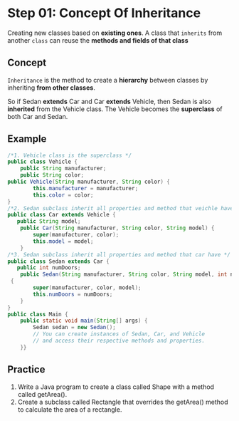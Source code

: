 # Step 01: Concept Of Inheritance
Creating new classes based on **existing ones**. A class that `inherits` from another `class` can reuse the **methods and fields of that class**

## Concept
`Inheritance` is the method to create a **hierarchy** between classes by inheriting **from other classes**.

So if Sedan **extends** Car and Car **extends** Vehicle, then Sedan is also **inherited** from the Vehicle class. The Vehicle becomes the **superclass** of both Car and Sedan.

## Example
```java
/*1. Vehicle class is the superclass */
public class Vehicle {
    public String manufacturer;
    public String color;
public Vehicle(String manufacturer, String color) {
        this.manufacturer = manufacturer;
        this.color = color;
}
/*2. Sedan subclass inherit all properties and method that veichle have */
public class Car extends Vehicle {
   public String model;
    public Car(String manufacturer, String color, String model) {
        super(manufacturer, color);
        this.model = model;
    }
/*3. Sedan subclass inherit all properties and method that car have */
public class Sedan extends Car {
   public int numDoors;
    public Sedan(String manufacturer, String color, String model, int numDoors)
 {
        super(manufacturer, color, model);
        this.numDoors = numDoors;
    }
}
public class Main {
    public static void main(String[] args) {
        Sedan sedan = new Sedan();
        // You can create instances of Sedan, Car, and Vehicle
        // and access their respective methods and properties.
    }}
```
## Practice
1. Write a Java program to create a class called Shape with a method called getArea().
2.  Create a subclass called Rectangle that overrides the getArea() method to calculate the area of a rectangle.
   
